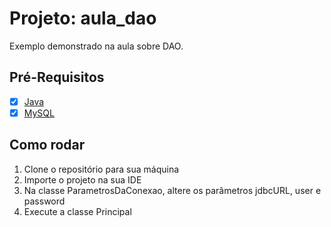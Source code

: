# Projeto: aula_dao

Exemplo demonstrado na aula sobre DAO.

## Pré-Requisitos

- [x] [Java](https://www.java.com/pt-BR/download/manual.jsp)
- [x] [MySQL](https://dev.mysql.com/downloads/)

## Como rodar
1. Clone o repositório para sua máquina
2. Importe o projeto na sua IDE
3. Na classe ParametrosDaConexao, altere os parâmetros jdbcURL, user e password
4. Execute a classe Principal
